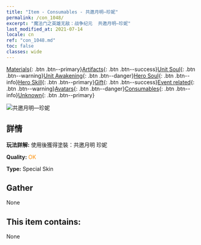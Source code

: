 ```yaml
---
title: "Item - Consumables - 共邀月明—珍妮"
permalink: /con_1048/
excerpt: "魔法门之英雄无敌：战争纪元  共邀月明—珍妮"
last_modified_at: 2021-07-14
locale: cn
ref: "con_1048.md"
toc: false
classes: wide
---
```

 [Materials](/ItemsCN/){: .btn .btn--primary}[Artifacts](/ItemsCN/Artifacts/){: .btn .btn--success}[Unit Soul](/ItemsCN/UnitSoul/){: .btn .btn--warning}[Unit Awakening](/ItemsCN/UnitAwakening/){: .btn .btn--danger}[Hero Soul](/ItemsCN/HeroSoul/){: .btn .btn--info}[Hero Skill](/ItemsCN/HeroSkill/){: .btn .btn--primary}[Gift](/ItemsCN/Gift/){: .btn .btn--success}[Event related](/ItemsCN/Events/){: .btn .btn--warning}[Avatars](/ItemsCN/Avatars/){: .btn .btn--danger}[Consumables](/ItemsCN/Consumables/){: .btn .btn--info}[Unknown](/ItemsCN/Unknown/){: .btn .btn--primary}

 ![共邀月明—珍妮](/images/h/h_Gem7.jpg)

## 詳情
 **玩法詳解:** 使用後獲得塗裝：共邀月明 珍妮

 **Quality:** <span style="color: #FF8C00">OK</span>

 **Type:** Special Skin

## Gather

  None

## This item contains:

  None

